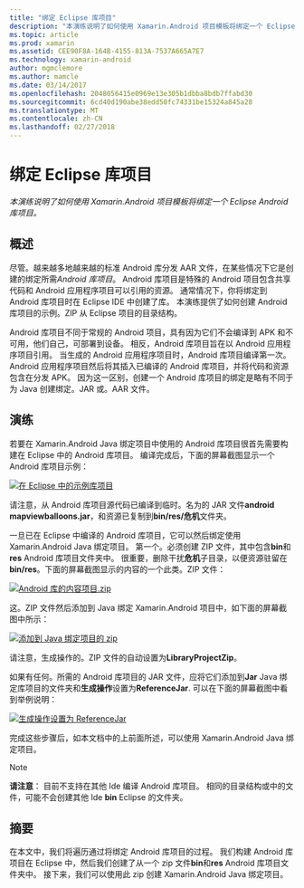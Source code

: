 ```yaml
---
title: "绑定 Eclipse 库项目"
description: "本演练说明了如何使用 Xamarin.Android 项目模板将绑定一个 Eclipse Android 库项目。"
ms.topic: article
ms.prod: xamarin
ms.assetid: CEE90F8A-164B-4155-813A-7537A665A7E7
ms.technology: xamarin-android
author: mgmclemore
ms.author: mamcle
ms.date: 03/14/2017
ms.openlocfilehash: 2048056415e0969e13e305b1dbba8bdb7ffabd30
ms.sourcegitcommit: 6cd40d190abe38edd50fc74331be15324a845a28
ms.translationtype: MT
ms.contentlocale: zh-CN
ms.lasthandoff: 02/27/2018
---
```

# <a name="binding-an-eclipse-library-project"></a>绑定 Eclipse 库项目

_本演练说明了如何使用 Xamarin.Android 项目模板将绑定一个 Eclipse Android 库项目。_

<a name=overview />

## <a name="overview"></a>概述

尽管。越来越多地越来越的标准 Android 库分发 AAR 文件，在某些情况下它是创建的绑定所需*Android 库项目*。 Android 库项目是特殊的 Android 项目包含共享代码和 Android 应用程序项目可以引用的资源。 通常情况下，你将绑定到 Android 库项目时在 Eclipse IDE 中创建了库。
本演练提供了如何创建 Android 库项目的示例。ZIP 从 Eclipse 项目的目录结构。

Android 库项目不同于常规的 Android 项目，具有因为它们不会编译到 APK 和不可用，他们自己，可部署到设备。 相反，Android 库项目旨在以 Android 应用程序项目引用。 当生成的 Android 应用程序项目时，Android 库项目编译第一次。 Android 应用程序项目然后将其插入已编译的 Android 库项目，并将代码和资源包含在分发 APK。 因为这一区别，创建一个 Android 库项目的绑定是略有不同于为 Java 创建绑定。JAR 或。AAR 文件。


<a name="Walkthrough" />

## <a name="walkthrough"></a>演练

若要在 Xamarin.Android Java 绑定项目中使用的 Android 库项目很首先需要构建在 Eclipse 中的 Android 库项目。 编译完成后，下面的屏幕截图显示一个 Android 库项目示例： 

[ ![在 Eclipse 中的示例库项目](binding-a-library-project-images/build-lib-in-eclipse.png)](binding-a-library-project-images/build-lib-in-eclipse.png)

请注意，从 Android 库项目源代码已编译到临时。名为的 JAR 文件**android mapviewballoons.jar**，和资源已复制到**bin/res/危机**文件夹。 

一旦已在 Eclipse 中编译的 Android 库项目，它可以然后绑定使用 Xamarin.Android Java 绑定项目。 第一个。必须创建 ZIP 文件，其中包含**bin**和**res** Android 库项目文件夹中。 很重要，删除干扰**危机**子目录，以便资源驻留在**bin/res**。下面的屏幕截图显示的内容的一个此类。ZIP 文件： 

[ ![Android 库的内容项目.zip](binding-a-library-project-images/contents-of-zip-file.png)](binding-a-library-project-images/contents-of-zip-file.png)

这。ZIP 文件然后添加到 Java 绑定 Xamarin.Android 项目中，如下面的屏幕截图中所示：

[ ![添加到 Java 绑定项目的 zip](binding-a-library-project-images/zip-in-binding-project.png)](binding-a-library-project-images/zip-in-binding-project.png)

请注意，生成操作的。ZIP 文件的自动设置为**LibraryProjectZip**。

如果有任何。所需的 Android 库项目的 JAR 文件，应将它们添加到**Jar** Java 绑定库项目的文件夹和**生成操作**设置为**ReferenceJar**. 可以在下面的屏幕截图中看到举例说明： 

[ ![生成操作设置为 ReferenceJar](binding-a-library-project-images/set-to-referencejar.png)](binding-a-library-project-images/set-to-referencejar.png)

完成这些步骤后，如本文档中的上前面所述，可以使用 Xamarin.Android Java 绑定项目。

> [!NOTE]
> **请注意**： 目前不支持在其他 Ide 编译 Android 库项目。 相同的目录结构或中的文件，可能不会创建其他 Ide **bin** Eclipse 的文件夹。 

<a name="Summary" /> 

## <a name="summary"></a>摘要

在本文中，我们将遍历通过将绑定 Android 库项目的过程。 我们构建 Android 库项目在 Eclipse 中，然后我们创建了从一个 zip 文件**bin**和**res** Android 库项目文件夹中。 接下来，我们可以使用此 zip 创建 Xamarin.Android Java 绑定项目。 

